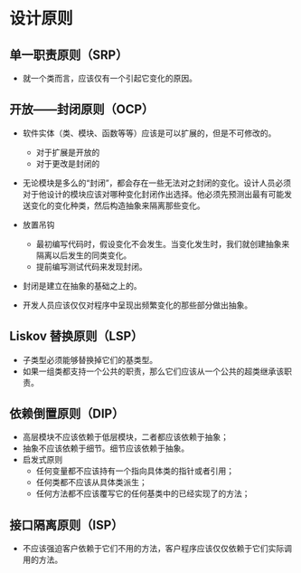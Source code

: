 # 设计原则

## 单一职责原则（SRP）

- 就一个类而言，应该仅有一个引起它变化的原因。

## 开放——封闭原则（OCP）

- 软件实体（类、模块、函数等等）应该是可以扩展的，但是不可修改的。
  - 对于扩展是开放的
  - 对于更改是封闭的
- 无论模块是多么的“封闭”，都会存在一些无法对之封闭的变化。设计人员必须对于他设计的模块应该对哪种变化封闭作出选择。他必须先预测出最有可能发送变化的变化种类，然后构造抽象来隔离那些变化。

- 放置吊钩
  - 最初编写代码时，假设变化不会发生。当变化发生时，我们就创建抽象来隔离以后发生的同类变化。
  - 提前编写测试代码来发现封闭。

- 封闭是建立在抽象的基础之上的。
- 开发人员应该仅仅对程序中呈现出频繁变化的那些部分做出抽象。

## Liskov 替换原则（LSP）

- 子类型必须能够替换掉它们的基类型。
- 如果一组类都支持一个公共的职责，那么它们应该从一个公共的超类继承该职责。

## 依赖倒置原则（DIP）

- 高层模块不应该依赖于低层模块，二者都应该依赖于抽象；
- 抽象不应该依赖于细节。细节应该依赖于抽象。
- 启发式原则
  - 任何变量都不应该持有一个指向具体类的指针或者引用；
  - 任何类都不应该从具体类派生；
  - 任何方法都不应该覆写它的任何基类中的已经实现了的方法；

## 接口隔离原则（ISP）

- 不应该强迫客户依赖于它们不用的方法，客户程序应该仅仅依赖于它们实际调用的方法。